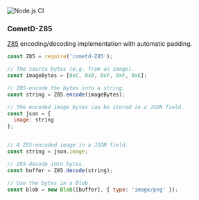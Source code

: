 ![Node.js CI](https://github.com/cometd/cometd-Z85/workflows/Node.js%20CI/badge.svg)

### CometD-Z85
[Z85](https://rfc.zeromq.org/spec/32/) encoding/decoding implementation with automatic padding.

```javascript
const Z85 = require('cometd-Z85');

// The source bytes (e.g. from an image).
const imageBytes = [0xC, 0x0, 0xF, 0xF, 0xE];

// Z85-encode the bytes into a string.
const string = Z85.encode(imageBytes);

// The encoded image bytes can be stored in a JSON field.
const json = {
  image: string
};


// A Z85-encoded image in a JSON field.
const string = json.image;

// Z85-decode into bytes.
const buffer = Z85.decode(string);

// Use the bytes in a Blob.
const blob = new Blob([buffer], { type: 'image/png' });
```
